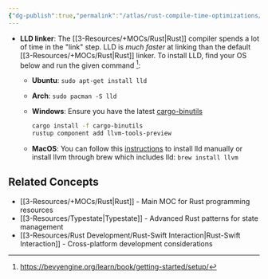 ```yaml
---
{"dg-publish":true,"permalink":"/atlas/rust-compile-time-optimizations/","tags":["🌱","rust","quicktip"],"updated":"2025-10-18T21:23:28.190-07:00"}
---
```



-  **LLD linker**: The [[3-Resources/+MOCs/Rust\|Rust]] compiler spends a lot of time in the "link" step. LLD is _much faster_ at linking than the default [[3-Resources/+MOCs/Rust\|Rust]] linker. To install LLD, find your OS below and run the given command [^1]:

    -   **Ubuntu**: `sudo apt-get install lld`

    -   **Arch**: `sudo pacman -S lld`

    -   **Windows**: Ensure you have the latest [cargo-binutils](https://github.com/rust-embedded/cargo-binutils)

        ```sh
        cargo install -f cargo-binutils
        rustup component add llvm-tools-preview
        ```

    -   **MacOS**: You can follow this [instructions](https://lld.llvm.org/MachO/index.html) to install lld manually or install llvm through brew which includes lld: `brew install llvm`

[^1]: https://bevyengine.org/learn/book/getting-started/setup/

## Related Concepts
- [[3-Resources/+MOCs/Rust\|Rust]] - Main MOC for Rust programming resources
- [[3-Resources/Typestate\|Typestate]] - Advanced Rust patterns for state management
- [[3-Resources/Rust Development/Rust-Swift Interaction\|Rust-Swift Interaction]] - Cross-platform development considerations
